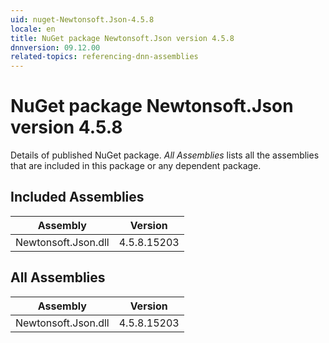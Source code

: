```yaml
---
uid: nuget-Newtonsoft.Json-4.5.8
locale: en
title: NuGet package Newtonsoft.Json version 4.5.8
dnnversion: 09.12.00
related-topics: referencing-dnn-assemblies
---
```


# NuGet package Newtonsoft.Json version 4.5.8
Details of published NuGet package.
*All Assemblies* lists all the assemblies that are included in this package or any dependent package.

## Included Assemblies

|Assembly|Version|
|---|---|
|Newtonsoft.Json.dll|4.5.8.15203|

## All Assemblies

|Assembly|Version|
|---|---|
|Newtonsoft.Json.dll|4.5.8.15203|

